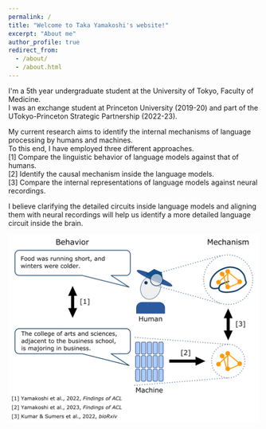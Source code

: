 ```yaml
---
permalink: /
title: "Welcome to Taka Yamakoshi's website!"
excerpt: "About me"
author_profile: true
redirect_from:
  - /about/
  - /about.html
---
```


<p>I'm a 5th year undergraduate student at the University of Tokyo, Faculty of Medicine. <br>
I was an exchange student at Princeton University (2019-20) and part of the UTokyo-Princeton Strategic Partnership (2022-23). </p>

<p>My current research aims to identify the internal mechanisms of language processing by humans and machines. <br>
To this end, I have employed three different approaches. <br>
[1] Compare the linguistic behavior of language models against that of humans. <br>
[2] Identify the causal mechanism inside the language models. <br>
[3] Compare the internal representations of language models against neural recordings. </p>

<p>I believe clarifying the detailed circuits inside language models and
aligning them with neural recordings will help us identify a more detailed language circuit inside the brain.</p>
<img src="../images/schematic.png">
